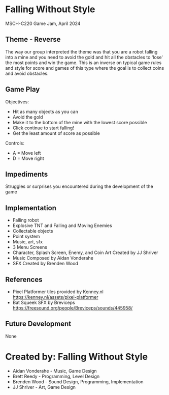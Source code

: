 # Falling Without Style
MSCH-C220 Game Jam, April 2024

## Theme - Reverse
The way our group interpreted the theme was that you are a robot falling into a mine and you need to avoid the gold and hit all the obstacles to 'lose' the most points and win the game. This is an inverse on typical game rules and style for score and games of this type where the goal is to collect coins and avoid obstacles. 

## Game Play
Objectives:
* Hit as many objects as you can
* Avoid the gold
* Make it to the bottom of the mine with the lowest score possible
* Click continue to start falling!
* Get the least amount of score as possible

Controls:
* A = Move left
* D = Move right

## Impediments
Struggles or surprises you encountered during the development of the game

## Implementation
* Falling robot
* Explosive TNT and Falling and Moving Enemies
* Collectable objects
* Point system
* Music, art, sfx
* 3 Menu Screens
* Character, Splash Screen, Enemy, and Coin Art Created by JJ Shriver
* Music Composed by Aidan Vonderahe
* SFX Created by Brenden Wood

## References
* Pixel Platformer tiles provided by Kenney.nl
https://kenney.nl/assets/pixel-platformer
* Bat Squeek SFX by Breviceps https://freesound.org/people/Breviceps/sounds/445958/

## Future Development
None

# Created by: Falling Without Style
* Aidan Vonderahe - Music, Game Design
* Brett Reedy - Programming, Level Design
* Brenden Wood - Sound Design, Programming, Implementation
* JJ Shriver - Art, Game Design
